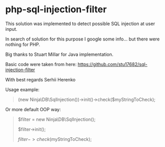 # php-sql-injection-filter

This solution was implemented to detect possible SQL injection at user input.

In search of solution for this purpose I google some info... but there were nothing for PHP.

Big thanks to Stuart Millar for Java implementation.

Basic code were taken from here: https://github.com/stu17682/sql-injection-filter

With best regards Serhii Herenko

Usage example:
> (new Ninja\DB\SqlInjection())->init()->check($myStringToCheck);

Or more default OOP way:
> $filter = new Ninja\DB\SqlInjection();
> 
> $filter->init();
> 
> $filter->check($myStringToCheck);